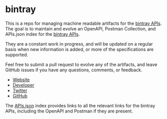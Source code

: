 # bintrayThis is a repo for managing machine readable artifacts for the [bintray APIs](https://bintray.com/). The goal is to maintain and evolve an OpenAPI, Postman Collection, and APIs.json index for the [bintray APIs](https://bintray.com/).They are a constant work in progress, and will be updated on a regular basis when new information is added, or more of the specifications are supported.Feel free to submit a pull request to evolve any of the artifacts, and leave GitHub issues if you have any questions, comments, or feedback.- [Website](https://bintray.com/)- [Developer](https://bintray.com/)- [Twitter](https://twitter.com/bintray)- [GitHub](https://github.com/bintray)The [APIs.json](https://github.com/api-evangelist/bintray/blob/master/apis.json) index provides links to all the relevant links for the bintray APIs, including the OpenAPI and Postman if they are present.
